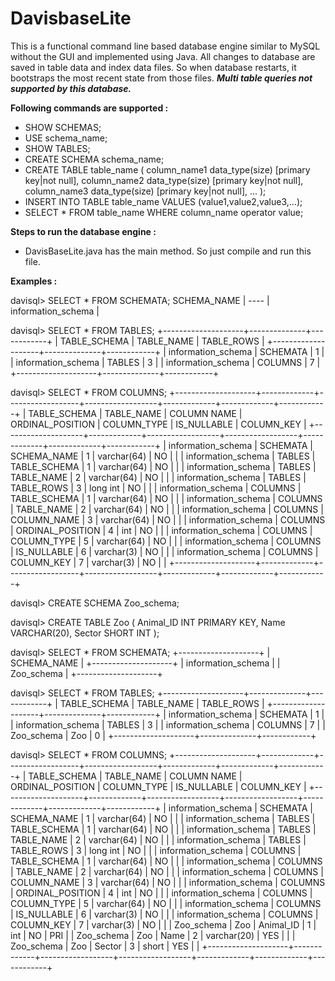 # DavisbaseLite

This is a functional command line based database engine similar to MySQL without the GUI and implemented using Java. All changes to database are saved in table data and index data files. So when database restarts, it bootstraps the most recent state from those files. **_Multi table queries not supported by this database._** 

**Following commands are supported :**

- SHOW SCHEMAS;
- USE schema_name;
- SHOW TABLES;
- CREATE SCHEMA schema_name;
- CREATE TABLE table_name (
column_name1 data_type(size) [primary key|not null],
column_name2 data_type(size) [primary key|not null],
column_name3 data_type(size) [primary key|not null],
...
);
- INSERT INTO TABLE table_name VALUES (value1,value2,value3,…);
- SELECT *
FROM table_name
WHERE column_name operator value;

**Steps to run the database engine :**

- DavisBaseLite.java has the main method. So just compile and run this file. 

**Examples :**

davisql> SELECT * FROM SCHEMATA;
SCHEMA_NAME |
---- |
information_schema |

davisql> SELECT * FROM TABLES;
+--------------------+--------------+------------+
| TABLE_SCHEMA       | TABLE_NAME   | TABLE_ROWS |
+--------------------+--------------+------------+
| information_schema | SCHEMATA     | 1          |
| information_schema | TABLES       | 3          |
| information_schema | COLUMNS      | 7          |
+--------------------+--------------+------------+

davisql> SELECT * FROM COLUMNS;
+--------------------+-------------+------------------+------------------+-------------+-------------+------------+
| TABLE_SCHEMA       | TABLE_NAME  | COLUMN NAME      | ORDINAL_POSITION | COLUMN_TYPE | IS_NULLABLE | COLUMN_KEY |
+--------------------+-------------+------------------+------------------+-------------+-------------+------------+
| information_schema | SCHEMATA    | SCHEMA_NAME      | 1                | varchar(64) | NO          |            |
| information_schema | TABLES      | TABLE_SCHEMA     | 1                | varchar(64) | NO          |            |
| information_schema | TABLES      | TABLE_NAME       | 2                | varchar(64) | NO          |            |
| information_schema | TABLES      | TABLE_ROWS       | 3                | long int    | NO          |            |
| information_schema | COLUMNS     | TABLE_SCHEMA     | 1                | varchar(64) | NO          |            |
| information_schema | COLUMNS     | TABLE_NAME       | 2                | varchar(64) | NO          |            |
| information_schema | COLUMNS     | COLUMN_NAME      | 3                | varchar(64) | NO          |            |
| information_schema | COLUMNS     | ORDINAL_POSITION | 4                | int         | NO          |            |
| information_schema | COLUMNS     | COLUMN_TYPE      | 5                | varchar(64) | NO          |            |
| information_schema | COLUMNS     | IS_NULLABLE      | 6                | varchar(3)  | NO          |            |
| information_schema | COLUMNS     | COLUMN_KEY       | 7                | varchar(3)  | NO          |            |
+--------------------+-------------+------------------+------------------+-------------+-------------+------------+


davisql> CREATE SCHEMA Zoo_schema;


davisql> CREATE TABLE Zoo (
Animal_ID INT PRIMARY KEY,
Name VARCHAR(20),
Sector SHORT INT
);

davisql> SELECT * FROM SCHEMATA;
+--------------------+
| SCHEMA_NAME        |
+--------------------+
| information_schema |
| Zoo_schema         |
+--------------------+

davisql> SELECT * FROM TABLES;
+--------------------+--------------+------------+
| TABLE_SCHEMA       | TABLE_NAME   | TABLE_ROWS |
+--------------------+--------------+------------+
| information_schema | SCHEMATA     | 1          |
| information_schema | TABLES       | 3          |
| information_schema | COLUMNS      | 7          |
| Zoo_schema         | Zoo          | 0          |
+--------------------+--------------+------------+


davisql> SELECT * FROM COLUMNS;
+--------------------+-------------+------------------+------------------+-------------+-------------+------------+
| TABLE_SCHEMA       | TABLE_NAME  | COLUMN NAME      | ORDINAL_POSITION | COLUMN_TYPE | IS_NULLABLE | COLUMN_KEY |
+--------------------+-------------+------------------+------------------+-------------+-------------+------------+
| information_schema | SCHEMATA    | SCHEMA_NAME      | 1                | varchar(64) | NO          |            |
| information_schema | TABLES      | TABLE_SCHEMA     | 1                | varchar(64) | NO          |            |
| information_schema | TABLES      | TABLE_NAME       | 2                | varchar(64) | NO          |            |
| information_schema | TABLES      | TABLE_ROWS       | 3                | long int    | NO          |            |
| information_schema | COLUMNS     | TABLE_SCHEMA     | 1                | varchar(64) | NO          |            |
| information_schema | COLUMNS     | TABLE_NAME       | 2                | varchar(64) | NO          |            |
| information_schema | COLUMNS     | COLUMN_NAME      | 3                | varchar(64) | NO          |            |
| information_schema | COLUMNS     | ORDINAL_POSITION | 4                | int         | NO          |            |
| information_schema | COLUMNS     | COLUMN_TYPE      | 5                | varchar(64) | NO          |            |
| information_schema | COLUMNS     | IS_NULLABLE      | 6                | varchar(3)  | NO          |            |
| information_schema | COLUMNS     | COLUMN_KEY       | 7                | varchar(3)  | NO          |            |
| Zoo_schema         | Zoo         | Animal_ID        | 1                | int         | NO          | PRI        |
| Zoo_schema         | Zoo         | Name             | 2                | varchar(20) | YES         |            |
| Zoo_schema         | Zoo         | Sector           | 3                | short       | YES         |            |
+--------------------+-------------+------------------+------------------+-------------+-------------+------------+


